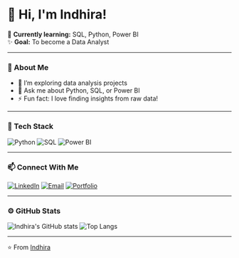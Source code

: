 # 👋 Hi, I'm Indhira!

🌱 **Currently learning:** SQL, Python, Power BI  
✨ **Goal:** To become a Data Analyst  

---

### 🧠 About Me
- 🔭 I’m exploring data analysis projects  
- 💬 Ask me about Python, SQL, or Power BI  
- ⚡ Fun fact: I love finding insights from raw data!  

---

### 🧰 Tech Stack
![Python](https://img.shields.io/badge/Python-3776AB?style=for-the-badge&logo=python&logoColor=white)
![SQL](https://img.shields.io/badge/SQL-336791?style=for-the-badge&logo=postgresql&logoColor=white)
![Power BI](https://img.shields.io/badge/Power%20BI-F2C811?style=for-the-badge&logo=power-bi&logoColor=black)

---

### 📫 Connect With Me
[![LinkedIn](https://img.shields.io/badge/LinkedIn-blue?style=for-the-badge&logo=linkedin)](https://www.linkedin.com/in/YOUR-LINKEDIN/)
[![Email](https://img.shields.io/badge/Email-D14836?style=for-the-badge&logo=gmail&logoColor=white)](mailto:YOUR-EMAIL@example.com)
[![Portfolio](https://img.shields.io/badge/Portfolio-000000?style=for-the-badge&logo=About.me&logoColor=white)](https://your-portfolio-link.com)

---

### ⚙️ GitHub Stats
![Indhira's GitHub stats](https://github-readme-stats.vercel.app/api?username=indhiras4623-debug&show_icons=true&theme=radical)
![Top Langs](https://github-readme-stats.vercel.app/api/top-langs/?username=indhiras4623-debug&layout=compact&theme=radical)

---

⭐️ From [Indhira](https://github.com/indhiras4623-debug)
